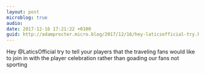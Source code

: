 ```yaml
---
layout: post
microblog: true
audio: 
date: 2017-12-16 17:21:22 +0100
guid: http://adamprocter.micro.blog/2017/12/16/hey-laticsofficial-try.html
---
```

Hey @LaticsOfficial try to tell your players that the traveling fans would like to join in with the player celebration rather than goading our fans not sporting
